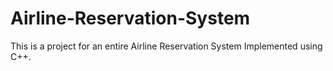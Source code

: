 # Airline-Reservation-System
This is a project for an entire Airline Reservation System Implemented using C++.
